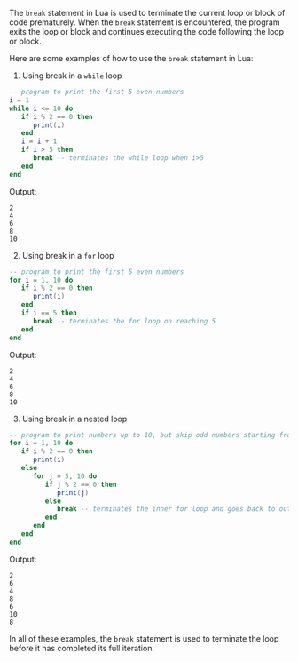 The `break` statement in Lua is used to terminate the current loop or block of code prematurely. When the `break` statement is encountered, the program exits the loop or block and continues executing the code following the loop or block. 

Here are some examples of how to use the `break` statement in Lua:

1. Using break in a `while` loop
```lua
-- program to print the first 5 even numbers
i = 1
while i <= 10 do
   if i % 2 == 0 then
      print(i)
   end
   i = i + 1
   if i > 5 then
      break -- terminates the while loop when i>5
   end
end
```
Output:
```
2
4
6
8
10
```
2. Using break in a `for` loop
```lua
-- program to print the first 5 even numbers
for i = 1, 10 do
   if i % 2 == 0 then
      print(i)
   end
   if i == 5 then
      break -- terminates the for loop on reaching 5
   end
end
```
Output:
```
2
4
6
8
10
```
3. Using break in a nested loop
```lua
-- program to print numbers up to 10, but skip odd numbers starting from 5
for i = 1, 10 do
   if i % 2 == 0 then
      print(i)
   else
      for j = 5, 10 do
         if j % 2 == 0 then
            print(j)
         else
            break -- terminates the inner for loop and goes back to outer for loop
         end
      end
   end
end
```
Output:
```
2
6
4
8
6
10
8
```

In all of these examples, the `break` statement is used to terminate the loop before it has completed its full iteration.